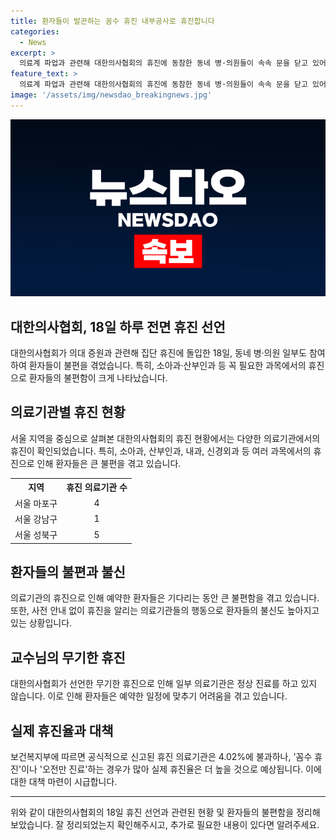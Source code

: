 ```yaml
---
title: 환자들이 발끈하는 꼼수 휴진 내부공사로 휴진합니다
categories:
  - News
excerpt: >
  의료계 파업과 관련해 대한의사협회의 휴진에 동참한 동네 병·의원들이 속속 문을 닫고 있어 이용객들의 불편함이 늘어나고 있다. 공사를 핑계로 또는 꼼수로 휴진하는 경우도 있어 민원이 증가하고 있다. 상급종합병원은 정상 진료를 이어가고 있으나, 동네 병·의원의 경우 실제 휴진율이 높을 수 있으며 이로써 이용객들의 불만이 계속될 전망이다.
feature_text: >
  의료계 파업과 관련해 대한의사협회의 휴진에 동참한 동네 병·의원들이 속속 문을 닫고 있어 이용객들의 불편함이 늘어나고 있다. 공사를 핑계로 또는 꼼수로 휴진하는 경우도 있어 민원이 증가하고 있다. 상급종합병원은 정상 진료를 이어가고 있으나, 동네 병·의원의 경우 실제 휴진율이 높을 수 있으며 이로써 이용객들의 불만이 계속될 전망이다.
image: '/assets/img/newsdao_breakingnews.jpg'
---
```


<p><img src="/assets/img/newsdao_breakingnews.jpg" alt="implanttips 속보" /></p>

<h2 data-ke-size="size26">대한의사협회, 18일 하루 전면 휴진 선언</h2>

<p data-ke-size="size16">대한의사협회가 의대 증원과 관련해 집단 휴진에 돌입한 18일, 동네 병·의원 일부도 참여하여 환자들이 불편을 겪었습니다. 특히, 소아과·산부인과 등 꼭 필요한 과목에서의 휴진으로 환자들의 불편함이 크게 나타났습니다.</p>

<h2 data-ke-size="size26">의료기관별 휴진 현황</h2>

<p data-ke-size="size16">서울 지역을 중심으로 살펴본 대한의사협회의 휴진 현황에서는 다양한 의료기관에서의 휴진이 확인되었습니다. 특히, 소아과, 산부인과, 내과, 신경외과 등 여러 과목에서의 휴진으로 인해 환자들은 큰 불편을 겪고 있습니다.</p>

<table>
    <tr>
        <th>지역</th>
        <th>휴진 의료기관 수</th>
    </tr>
    <tr>
        <td style="text-align: center;">서울 마포구</td>
        <td style="text-align: center;">4</td>
    </tr>
    <tr>
        <td style="text-align: center;">서울 강남구</td>
        <td style="text-align: center;">1</td>
    </tr>
    <tr>
        <td style="text-align: center;">서울 성북구</td>
        <td style="text-align: center;">5</td>
    </tr>
</table>

<h2 data-ke-size="size26">환자들의 불편과 불신</h2>

<p data-ke-size="size16">의료기관의 휴진으로 인해 예약한 환자들은 기다리는 동안 큰 불편함을 겪고 있습니다. 또한, 사전 안내 없이 휴진을 알리는 의료기관들의 행동으로 환자들의 불신도 높아지고 있는 상황입니다.</p>

<h2 data-ke-size="size26">교수님의 무기한 휴진</h2>

<p data-ke-size="size16">대한의사협회가 선언한 무기한 휴진으로 인해 일부 의료기관은 정상 진료를 하고 있지 않습니다. 이로 인해 환자들은 예약한 일정에 맞추기 어려움을 겪고 있습니다.</p>

<h2 data-ke-size="size26">실제 휴진율과 대책</h2>

<p data-ke-size="size16">보건복지부에 따르면 공식적으로 신고된 휴진 의료기관은 4.02%에 불과하나, '꼼수 휴진'이나 '오전만 진료'하는 경우가 많아 실제 휴진율은 더 높을 것으로 예상됩니다. 이에 대한 대책 마련이 시급합니다.</p>

<hr>

<p>위와 같이 대한의사협회의 18일 휴진 선언과 관련된 현황 및 환자들의 불편함을 정리해보았습니다. 잘 정리되었는지 확인해주시고, 추가로 필요한 내용이 있다면 알려주세요.</p>

